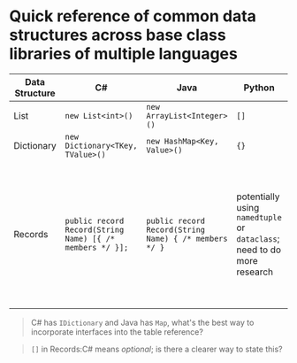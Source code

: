 # Quick reference of common data structures across base class libraries of multiple languages

| Data Structure | C#                                                       | Java                               | Python     | Notes    |
| -------------- | -------------------------------------------------------- | ---------------------------------- | ---------- | -------- |
| List           | `new List<int>()`                                        | `new ArrayList<Integer>()`         | `[]`       |
| Dictionary     | `new Dictionary<TKey, TValue>()`                         | `new HashMap<Key, Value>()`        | `{}`       |
| Records        | `public record Record(String Name) [{ /* members */ }];` | `public record Record(String Name) { /* members */ }` | potentially using `namedtuple` or `dataclass`; need to do more research | members become properties in C# (accessed without `()`); members become methods in Java (accessed with `()`).

> C# has `IDictionary` and Java has `Map`, what's the best way to incorporate interfaces into the table reference?

> `[]` in Records:C# means *optional*; is there a clearer way to state this?